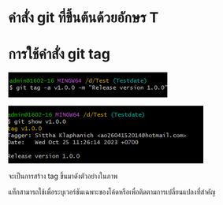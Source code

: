 # คำสั่ง git ที่ขึ้นต้นด้วยอักษร T

# การใช้คำสั่ง git tag 

![Alt text](image-19.png)

![Alt text](image-20.png)


จะเป็นการสร้าง tag ขึ้นมาดังตัวอย่างในภาพ  

แท็กสามารถใช้เพื่อระบุเวอร์ชันเฉพาะของโค้ดหรือเพื่อติดตามการเปลี่ยนแปลงที่สำคัญ
